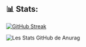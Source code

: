 
## 📊 Stats:

[![GitHub Streak](https://github-readme-streak-stats.herokuapp.com/?user=Lhommequicourt&theme=highcontrast)](https://git.io/streak-stats)

![Les Stats GitHub de Anurag](https://github-readme-stats.vercel.app/api?username=Lhommequicourt&show_icons=true&theme=chartreuse-dark) 



 

